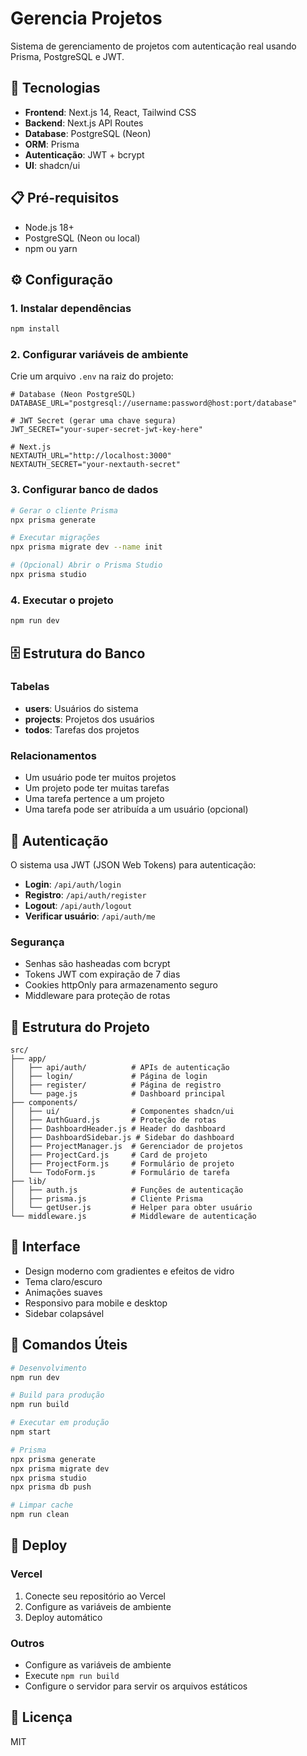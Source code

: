# Gerencia Projetos

Sistema de gerenciamento de projetos com autenticação real usando Prisma, PostgreSQL e JWT.

## 🚀 Tecnologias

- **Frontend**: Next.js 14, React, Tailwind CSS
- **Backend**: Next.js API Routes
- **Database**: PostgreSQL (Neon)
- **ORM**: Prisma
- **Autenticação**: JWT + bcrypt
- **UI**: shadcn/ui

## 📋 Pré-requisitos

- Node.js 18+
- PostgreSQL (Neon ou local)
- npm ou yarn

## ⚙️ Configuração

### 1. Instalar dependências

```bash
npm install
```

### 2. Configurar variáveis de ambiente

Crie um arquivo `.env` na raiz do projeto:

```env
# Database (Neon PostgreSQL)
DATABASE_URL="postgresql://username:password@host:port/database"

# JWT Secret (gerar uma chave segura)
JWT_SECRET="your-super-secret-jwt-key-here"

# Next.js
NEXTAUTH_URL="http://localhost:3000"
NEXTAUTH_SECRET="your-nextauth-secret"
```

### 3. Configurar banco de dados

```bash
# Gerar o cliente Prisma
npx prisma generate

# Executar migrações
npx prisma migrate dev --name init

# (Opcional) Abrir o Prisma Studio
npx prisma studio
```

### 4. Executar o projeto

```bash
npm run dev
```

## 🗄️ Estrutura do Banco

### Tabelas

- **users**: Usuários do sistema
- **projects**: Projetos dos usuários
- **todos**: Tarefas dos projetos

### Relacionamentos

- Um usuário pode ter muitos projetos
- Um projeto pode ter muitas tarefas
- Uma tarefa pertence a um projeto
- Uma tarefa pode ser atribuída a um usuário (opcional)

## 🔐 Autenticação

O sistema usa JWT (JSON Web Tokens) para autenticação:

- **Login**: `/api/auth/login`
- **Registro**: `/api/auth/register`
- **Logout**: `/api/auth/logout`
- **Verificar usuário**: `/api/auth/me`

### Segurança

- Senhas são hasheadas com bcrypt
- Tokens JWT com expiração de 7 dias
- Cookies httpOnly para armazenamento seguro
- Middleware para proteção de rotas

## 📁 Estrutura do Projeto

```
src/
├── app/
│   ├── api/auth/          # APIs de autenticação
│   ├── login/             # Página de login
│   ├── register/          # Página de registro
│   └── page.js            # Dashboard principal
├── components/
│   ├── ui/                # Componentes shadcn/ui
│   ├── AuthGuard.js       # Proteção de rotas
│   ├── DashboardHeader.js # Header do dashboard
│   ├── DashboardSidebar.js # Sidebar do dashboard
│   ├── ProjectManager.js  # Gerenciador de projetos
│   ├── ProjectCard.js     # Card de projeto
│   ├── ProjectForm.js     # Formulário de projeto
│   └── TodoForm.js        # Formulário de tarefa
├── lib/
│   ├── auth.js            # Funções de autenticação
│   ├── prisma.js          # Cliente Prisma
│   └── getUser.js         # Helper para obter usuário
└── middleware.js          # Middleware de autenticação
```

## 🎨 Interface

- Design moderno com gradientes e efeitos de vidro
- Tema claro/escuro
- Animações suaves
- Responsivo para mobile e desktop
- Sidebar colapsável

## 🔧 Comandos Úteis

```bash
# Desenvolvimento
npm run dev

# Build para produção
npm run build

# Executar em produção
npm start

# Prisma
npx prisma generate
npx prisma migrate dev
npx prisma studio
npx prisma db push

# Limpar cache
npm run clean
```

## 🚀 Deploy

### Vercel

1. Conecte seu repositório ao Vercel
2. Configure as variáveis de ambiente
3. Deploy automático

### Outros

- Configure as variáveis de ambiente
- Execute `npm run build`
- Configure o servidor para servir os arquivos estáticos

## 📝 Licença

MIT
